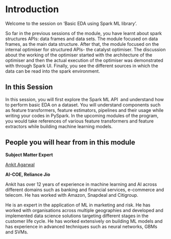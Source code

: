 # Introduction

Welcome to the session on ‘Basic EDA using Spark ML library’. 

So far in the previous sessions of the module, you have learnt about spark structures APIs: data frames and data sets. The module focused on data frames, as the main data structure. After that, the module focused on the internal optimiser for structured APIs- the catalyst optimiser. The discussion about the working of the optimiser started with the architecture of the optimiser and then the actual execution of the optimiser was demonstrated with through Spark UI. Finally, you see the different sources in which the data can be read into the spark environment. 

## In this Session

In this session, you will first explore the Spark ML API  and understand how to perform basic EDA on a dataset. You will understand components such as feature transformers, feature estimators, pipelines and their usage while writing your codes in PySpark. In the upcoming modules of the program, you would take references of various feature transformers and feature extractors while building machine learning models. 


## People you will hear from in this module

**Subject Matter Expert**

[Ankit Agarwal](https://www.linkedin.com/in/ankit-agarwal-4333248/)

**AI-COE, Reliance Jio**

Ankit has over 12 years of experience in machine learning and AI across different domains such as banking and financial services, e-commerce and telecom. He has worked with Amazon, Snapdeal and Citigroup.

He is an expert in the application of ML in marketing and risk. He has worked with organisations across multiple geographies and developed and implemented data science solutions targeting different stages in the customer life cycle. He has worked extensively on building ML models and has experience in advanced techniques such as neural networks, GBMs and SVMs.
